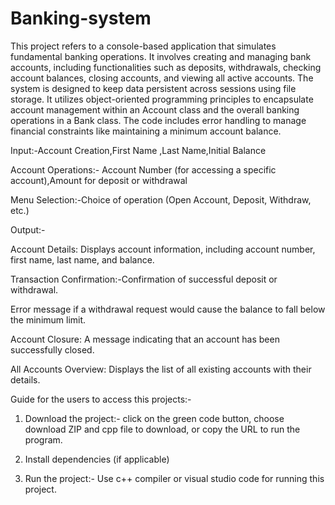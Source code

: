 # Banking-system
 This project refers to a console-based application that simulates fundamental banking operations. It involves creating and managing bank accounts, including functionalities such as deposits, withdrawals, checking account balances, closing accounts, and viewing all active accounts.
 The system is designed to keep data persistent across sessions using file storage. It utilizes object-oriented programming principles to encapsulate account management within an Account class and the overall banking operations in a Bank class.
 The code includes error handling to manage financial constraints like maintaining a minimum account balance.
 
Input:-Account Creation,First Name ,Last Name,Initial Balance

Account Operations:-
Account Number (for accessing a specific account),Amount for deposit or withdrawal

Menu Selection:-Choice of operation (Open Account, Deposit, Withdraw, etc.)

Output:-

Account Details: Displays account information, including account number, first name, last name, and balance.

Transaction Confirmation:-Confirmation of successful deposit or withdrawal.

Error message if a withdrawal request would cause the balance to fall below the minimum limit.

Account Closure: A message indicating that an account has been successfully closed.

All Accounts Overview: Displays the list of all existing accounts with their details.

Guide for the users to access this projects:-

1. Download the project:- click on the green code button, choose download ZIP and cpp file to download, or copy the URL to run the program.

2. Install dependencies (if applicable)

3. Run the project:- Use c++ compiler or visual studio code for running this project.
